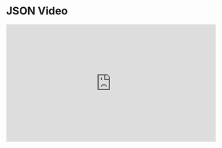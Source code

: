 # JSON Video

<iframe width="560" height="315" src="https://www.youtube.com/embed/kANuvXsTH3k" frameborder="0" allow="accelerometer; autoplay; clipboard-write; encrypted-media; gyroscope; picture-in-picture" allowfullscreen></iframe>